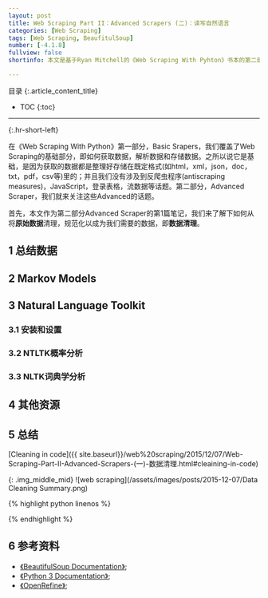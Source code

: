 ```yaml
---
layout: post
title: Web Scraping Part II：Advanced Scrapers (二)：读写自然语言
categories: [Web Scraping]
tags: [Web Scraping, BeaufitulSoup]
number: [-4.1.8]
fullview: false
shortinfo: 本文是基于Ryan Mitchell的《Web Scraping With Pyhton》书本的第二部分Advanced Scraper的第1篇笔记，。

---
```

目录
{:.article_content_title}


* TOC
{:toc}

---
{:.hr-short-left}


在《Web Scraping With Python》第一部分，Basic Srapers，我们覆盖了Web Scraping的基础部分，即如何获取数据，解析数据和存储数据。之所以说它是基础，是因为获取的数据都是整理好存储在既定格式(如html，xml，json，doc，txt，pdf，csv等)里的；并且我们没有涉及到反爬虫程序(antiscraping measures)，JavaScript，登录表格，流数据等话题。第二部分，Advanced Scraper，我们就来关注这些Advanced的话题。

首先，本文作为第二部分Advanced Scraper的第1篇笔记，我们来了解下如何从将**原始数据**清理，规范化以成为我们需要的数据，即**数据清理**。

## 1 总结数据 ##


## 2 Markov Models ##


## 3 Natural Language Toolkit ##

### 3.1 安装和设置 ###

### 3.2 NTLTK概率分析 ###

### 3.3 NLTK词典学分析 ###

## 4 其他资源 ##

## 5 总结 ##

[Cleaning in code]({{ site.baseurl}}/web%20scraping/2015/12/07/Web-Scraping-Part-II-Advanced-Scrapers-(一)-数据清理.html#cleaining-in-code)

{: .img_middle_mid}
![web scraping](/assets/images/posts/2015-12-07/Data Cleaning Summary.png)

{% highlight python linenos %}

{% endhighlight %}

## 6 参考资料 ##

- [《BeautifulSoup Documentation》](https://www.crummy.com/software/BeautifulSoup/bs4/doc/);
- [《Python 3 Documentation》](https://docs.python.org/3/);
- [《OpenRefine》](http://openrefine.org/);




